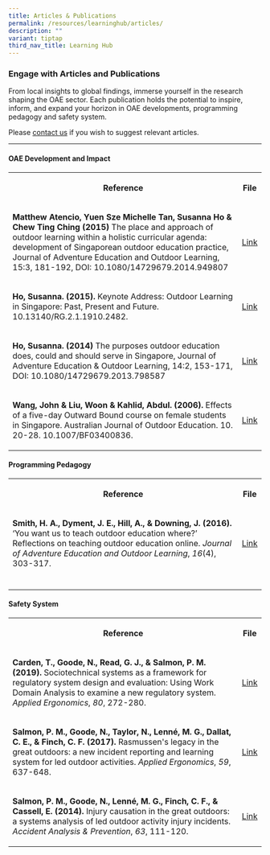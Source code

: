 ```yaml
---
title: Articles & Publications
permalink: /resources/learninghub/articles/
description: ""
variant: tiptap
third_nav_title: Learning Hub
---
```

<h3><strong>Engage with Articles and Publications</strong></h3>
<p>From local insights to global findings, immerse yourself in the research
shaping the OAE sector. Each publication holds the potential to inspire,
inform, and expand your horizon in OAE developments, programming pedagogy
and safety system.</p>
<p>Please <a href="/contact-us/" rel="noopener noreferrer nofollow" target="_blank">contact us</a> if
you wish to suggest relevant articles.</p>
<hr>
<h4>OAE Development and Impact</h4>
<table style="minWidth: 50px">
<colgroup>
<col>
<col>
</colgroup>
<tbody>
<tr>
<th rowspan="1" colspan="1">
<p>Reference</p>
</th>
<th rowspan="1" colspan="1">
<p>File</p>
</th>
</tr>
<tr>
<td rowspan="1" colspan="1">
<p><strong>Matthew Atencio, Yuen Sze Michelle Tan, Susanna Ho &amp; Chew Ting Ching (2015)</strong> The
place and approach of outdoor learning within a holistic curricular agenda:
development of Singaporean outdoor education practice, Journal of Adventure
Education and Outdoor Learning, 15:3, 181-192, DOI: 10.1080/14729679.2014.949807</p>
</td>
<td rowspan="1" colspan="1">
<p><a href="https://doi.org/10.1080/14729679.2014.949807" rel="noopener noreferrer nofollow" target="_blank">Link</a>
</p>
</td>
</tr>
<tr>
<td rowspan="1" colspan="1">
<p><strong>Ho, Susanna. (2015).</strong> Keynote Address: Outdoor Learning
in Singapore: Past, Present and Future. 10.13140/RG.2.1.1910.2482.</p>
</td>
<td rowspan="1" colspan="1">
<p><a href="http://dx.doi.org/10.13140/RG.2.1.1910.2482" rel="noopener noreferrer nofollow" target="_blank">Link</a>
</p>
</td>
</tr>
<tr>
<td rowspan="1" colspan="1">
<p><strong>Ho, Susanna. (2014)</strong> The purposes outdoor education does,
could and should serve in Singapore, Journal of Adventure Education &amp;
Outdoor Learning, 14:2, 153-171, DOI: 10.1080/14729679.2013.798587</p>
</td>
<td rowspan="1" colspan="1">
<p><a href="https://doi.org/10.1080/14729679.2013.798587" rel="noopener noreferrer nofollow" target="_blank">Link</a>
</p>
</td>
</tr>
<tr>
<td rowspan="1" colspan="1">
<p><strong>Wang, John &amp; Liu, Woon &amp; Kahlid, Abdul. (2006).</strong> Effects
of a five-day Outward Bound course on female students in Singapore. Australian
Journal of Outdoor Education. 10. 20-28. 10.1007/BF03400836.</p>
</td>
<td rowspan="1" colspan="1">
<p><a href="https://link.springer.com/article/10.1007/BF03400836" rel="noopener noreferrer nofollow" target="_blank">Link</a>
</p>
</td>
</tr>
</tbody>
</table>
<h4>Programming Pedagogy</h4>
<table style="minWidth: 50px">
<colgroup>
<col>
<col>
</colgroup>
<tbody>
<tr>
<th rowspan="1" colspan="1">
<p>Reference</p>
</th>
<th rowspan="1" colspan="1">
<p>File</p>
</th>
</tr>
<tr>
<td rowspan="1" colspan="1">
<p><strong>Smith, H. A., Dyment, J. E., Hill, A., &amp; Downing, J. (2016). </strong>‘You
want us to teach outdoor education where?’ Reflections on teaching outdoor
education online. <em>Journal of Adventure Education and Outdoor Learning</em>, <em>16</em>(4),
303-317.</p>
</td>
<td rowspan="1" colspan="1">
<p><a href="https://doi.org/10.1080/14729679.2016.1147966" rel="noopener noreferrer nofollow" target="_blank">Link</a>
</p>
</td>
</tr>
<tr>
<td rowspan="1" colspan="1">
<p></p>
</td>
<td rowspan="1" colspan="1">
<p></p>
</td>
</tr>
</tbody>
</table>
<h4>Safety System</h4>
<table style="minWidth: 50px">
<colgroup>
<col>
<col>
</colgroup>
<tbody>
<tr>
<th rowspan="1" colspan="1">
<p>Reference</p>
</th>
<th rowspan="1" colspan="1">
<p>File</p>
</th>
</tr>
<tr>
<td rowspan="1" colspan="1">
<p><strong>Carden, T., Goode, N., Read, G. J., &amp; Salmon, P. M. (2019).</strong> Sociotechnical
systems as a framework for regulatory system design and evaluation: Using
Work Domain Analysis to examine a new regulatory system. <em>Applied Ergonomics</em>, <em>80</em>,
272-280.</p>
</td>
<td rowspan="1" colspan="1">
<p><a href="https://doi.org/10.1016/j.apergo.2017.02.019" rel="noopener noreferrer nofollow" target="_blank">Link</a>
</p>
</td>
</tr>
<tr>
<td rowspan="1" colspan="1">
<p><strong>Salmon, P. M., Goode, N., Taylor, N., Lenné, M. G., Dallat, C. E., &amp; Finch, C. F. (2017).</strong> Rasmussen's
legacy in the great outdoors: a new incident reporting and learning system
for led outdoor activities. <em>Applied Ergonomics</em>, <em>59</em>, 637-648.</p>
</td>
<td rowspan="1" colspan="1">
<p><a href="https://doi.org/10.1016/j.apergo.2015.07.017" rel="noopener noreferrer nofollow" target="_blank">Link</a>
</p>
</td>
</tr>
<tr>
<td rowspan="1" colspan="1">
<p><strong>Salmon, P. M., Goode, N., Lenné, M. G., Finch, C. F., &amp; Cassell, E. (2014).</strong> Injury
causation in the great outdoors: a systems analysis of led outdoor activity
injury incidents. <em>Accident Analysis &amp; Prevention</em>, <em>63</em>,
111-120.</p>
</td>
<td rowspan="1" colspan="1">
<p><a href="https://doi.org/10.1016/j.aap.2013.10.019" rel="noopener noreferrer nofollow" target="_blank">Link</a>
</p>
</td>
</tr>
</tbody>
</table>
<p></p>